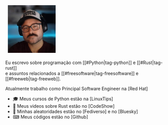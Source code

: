 <div class="grid h-card" style="grid-template-columns: 1fr 4fr;">

<div style="align-content: center;">
<img src="./media/avatar.jpg" style="width: 150px;margin: 8px;" class="p-photo" align="left">
</div>
<div>

Eu escrevo sobre programação com [[#Python|tag-python]] e [[#Rust|tag-rust]]  
e assuntos relacionados a [[#freesoftware|tag-freesoftware]] e [[#freeweb|tag-freeweb]].  

Atualmente trabalho como Principal Software Engineer na [Red Hat]
- 🎓 Meus cursos de Python estão na [LinuxTips]
- 🎥 Meus videos sobre Rust estão no [CodeShow]
- 📓 Minhas aleatoridades estão no [Fediverso] e no [Bluesky]
- ⌨ Meus códigos estão no [Github]

</div>

</div>